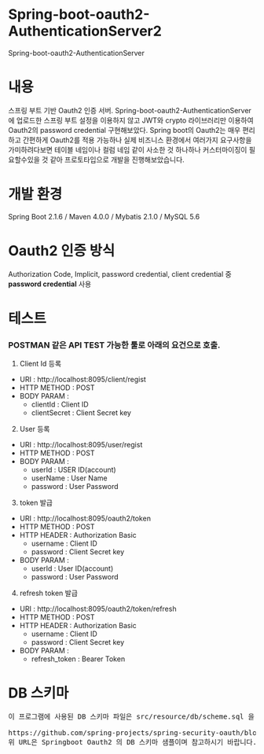 # Spring-boot-oauth2-AuthenticationServer2
Spring-boot-oauth2-AuthenticationServer

# 내용
스프링 부트 기반 Oauth2 인증 서버.
Spring-boot-oauth2-AuthenticationServer 에 업로드한 스프링 부트 설정을 이용하지 않고
JWT와 crypto 라이브러리만 이용하여 Oauth2의 password credential 구현해보았다.
Spring boot의 Oauth2는 매우 편리하고 간편하게 Oauth2를 적용 가능하나 실제 비즈니스 환경에서
여러가지 요구사항을 가미하려다보면 테이블 네임이나 컬럼 네임 같이 사소한 것 하나하나 커스터마이징이 필요할수있을 것 같아
프로토타입으로 개발을 진행해보았습니다.

# 개발 환경
Spring Boot 2.1.6 / Maven 4.0.0 / Mybatis 2.1.0 / MySQL 5.6

# Oauth2 인증 방식 
Authorization Code, Implicit, password credential, client credential 중 __password credential__ 사용

# 테스트
### POSTMAN 같은 API TEST 가능한 툴로 아래의 요건으로 호출.

1. Client Id 등록
* URI : http://localhost:8095/client/regist
* HTTP METHOD : POST
* BODY PARAM  : 
  * clientId : Client ID
  * clientSecret : Client Secret key

2. User 등록
* URI : http://localhost:8095/user/regist
* HTTP METHOD : POST
* BODY PARAM  : 
  * userId : USER ID(account)
  * userName : User Name
  * password : User Password

3. token 발급
* URI : http://localhost:8095/oauth2/token
* HTTP METHOD : POST
* HTTP HEADER : Authorization Basic
  * username : Client ID
  * password : Client Secret key
* BODY PARAM  : 
  * userId : User ID(account)
  * password : User Password
 
4. refresh token 발급
* URI : http://localhost:8095/oauth2/token/refresh 
* HTTP METHOD : POST 
* HTTP HEADER : Authorization Basic
  * username : Client ID
  * password : Client Secret key
* BODY PARAM  : 
  * refresh_token : Bearer Token
  
# DB 스키마
<pre>
이 프로그램에 사용된 DB 스키마 파일은 src/resource/db/scheme.sql 을 참고해주세요.

https://github.com/spring-projects/spring-security-oauth/blob/master/spring-security-oauth2/src/test/resources/schema.sql
위 URL은 Springboot Oauth2 의 DB 스키마 샘플이며 참고하시기 바랍니다.
</pre>

